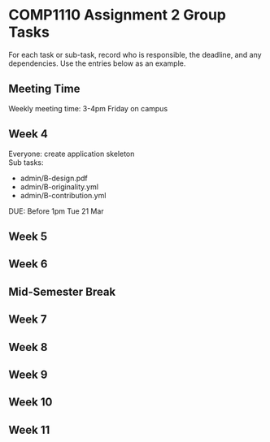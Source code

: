 # COMP1110 Assignment 2 Group Tasks

For each task or sub-task, record who is responsible, the deadline, and any dependencies.
Use the entries below as an example.

## Meeting Time
Weekly meeting time: 3-4pm Friday on campus

## Week 4

Everyone: create application skeleton  
Sub tasks:
* admin/B-design.pdf
* admin/B-originality.yml
* admin/B-contribution.yml

DUE: Before 1pm Tue 21 Mar

## Week 5

<!-- Zhang San: Task 3 isPlayerStateWellFormed - 23 Mar
Jane Bloggs: Task 5 drawTileFromBag - 23 Mar
Erika Mustermann: Task 6 refillFactories - 25 Mar (depends on Task 5) -->

## Week 6

## Mid-Semester Break

## Week 7

## Week 8

## Week 9

## Week 10

## Week 11
